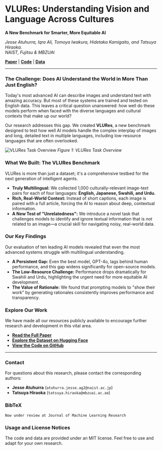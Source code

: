 # VLURes: Understanding Vision and Language Across Cultures

**A New Benchmark for Smarter, More Equitable AI**

*Jesse Atuhurra, Iqra Ali, Tomoya Iwakura, Hidetaka Kamigaito, and Tatsuya Hiraoka.*
<br>
*NAIST, Fujitsu & MBZUAI*

[**Paper**](https://www.jmlr.org/papers/v23/21-0000.html) | [**Code**](https://github.com/jatuhurrra/VLURes/) | [**Data**](https://huggingface.co/datasets/atamiles/VLURes)

---

### The Challenge: Does AI Understand the World in More Than Just English?

Today's most advanced AI can describe images and understand text with amazing accuracy. But most of these systems are trained and tested on English data. This leaves a critical question unanswered: how well do these models perform when faced with the diverse languages and cultural contexts that make up our world?

Our research addresses this gap. We created **VLURes**, a new benchmark designed to test how well AI models handle the complex interplay of images and long, detailed text in multiple languages, including low-resource languages that are often overlooked.

![VLURes Task Overview](https://raw.githubusercontent.com/jatuhurra/VLURes/blob/main/assets/aINTRO.png)
*Figure 1: VLURes Task Overview*  

### What We Built: The VLURes Benchmark

VLURes is more than just a dataset; it's a comprehensive testbed for the next generation of intelligent agents.

*   **Truly Multilingual:** We collected 1,000 culturally-relevant image-text pairs for each of four languages: **English, Japanese, Swahili, and Urdu.**
*   **Rich, Real-World Context:** Instead of short captions, each image is paired with a full article, forcing the AI to reason about deep, contextual information.
*   **A New Test of "Unrelatedness":** We introduce a novel task that challenges models to identify and ignore textual information that is *not* related to an image—a crucial skill for navigating noisy, real-world data.

### Our Key Findings

Our evaluation of ten leading AI models revealed that even the most advanced systems struggle with multilingual understanding.

*   **A Persistent Gap:** Even the best model, GPT-4o, lags behind human performance, and this gap widens significantly for open-source models.
*   **The Low-Resource Challenge:** Performance drops dramatically for Swahili and Urdu, highlighting the urgent need for more equitable AI development.
*   **The Value of Rationale:** We found that prompting models to "show their work" by generating rationales consistently improves performance and transparency.

### Explore Our Work

We have made all our resources publicly available to encourage further research and development in this vital area.

*   [**Read the Full Paper**](https://www.jmlr.org/papers/v23/21-0000.html)
*   [**Explore the Dataset on Hugging Face**](https://huggingface.co/datasets/atamiles/VLURes)
*   [**View the Code on GitHub**](https://github.com/jatuhurrra/VLURes/)

---

### Contact

For questions about this research, please contact the corresponding authors:

*   **Jesse Atuhurra** (`atuhurra.jesse.ag2@naist.ac.jp`)
*   **Tatsuya Hiraoka** (`tatsuya.hiraoka@mbzuai.ac.ae`)

### BibTeX

```
Now under review at Journal of Machine Learning Research
```


### Usage and License Notices

The code and data are provided under an MIT license. Feel free to use and adapt for your own research.
